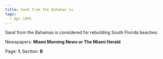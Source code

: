 ```yaml
---  
title: Sand from the Bahamas is  
tags:  
  - Apr 1995  
---  
```

  
Sand from the Bahamas is considered for rebuilding South Florida beaches.  
  
Newspapers: **Miami Morning News or The Miami Herald**  
  
Page: **1**, Section: **B** 
